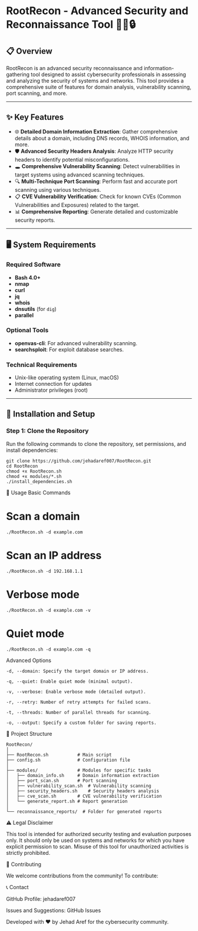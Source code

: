 # RootRecon - Advanced Security and Reconnaissance Tool 🕵️‍♂️🔒

## 📋 Overview
RootRecon is an advanced security reconnaissance and information-gathering tool designed to assist cybersecurity professionals in assessing and analyzing the security of systems and networks. This tool provides a comprehensive suite of features for domain analysis, vulnerability scanning, port scanning, and more.

---

## ✨ Key Features
- 🌐 **Detailed Domain Information Extraction**: Gather comprehensive details about a domain, including DNS records, WHOIS information, and more.
- 🛡️ **Advanced Security Headers Analysis**: Analyze HTTP security headers to identify potential misconfigurations.
- 🕳️ **Comprehensive Vulnerability Scanning**: Detect vulnerabilities in target systems using advanced scanning techniques.
- 🔍 **Multi-Technique Port Scanning**: Perform fast and accurate port scanning using various techniques.
- 📋 **CVE Vulnerability Verification**: Check for known CVEs (Common Vulnerabilities and Exposures) related to the target.
- 📊 **Comprehensive Reporting**: Generate detailed and customizable security reports.

---

## 🖥️ System Requirements
### Required Software
- **Bash 4.0+**
- **nmap**
- **curl**
- **jq**
- **whois**
- **dnsutils** (for `dig`)
- **parallel**

### Optional Tools
- **openvas-cli**: For advanced vulnerability scanning.
- **searchsploit**: For exploit database searches.

### Technical Requirements
- Unix-like operating system (Linux, macOS)
- Internet connection for updates
- Administrator privileges (root)

---

## 🚀 Installation and Setup

### Step 1: Clone the Repository
Run the following commands to clone the repository, set permissions, and install dependencies:
	
 	git clone https://github.com/jehadaref007/RootRecon.git
	cd RootRecon
	chmod +x RootRecon.sh
	chmod +x modules/*.sh
	./install_dependencies.sh


🔧 Usage
Basic Commands
# Scan a domain
	./RootRecon.sh -d example.com

# Scan an IP address
	./RootRecon.sh -d 192.168.1.1

# Verbose mode
	./RootRecon.sh -d example.com -v

# Quiet mode
	./RootRecon.sh -d example.com -q




Advanced Options

    -d, --domain: Specify the target domain or IP address.

    -q, --quiet: Enable quiet mode (minimal output).

    -v, --verbose: Enable verbose mode (detailed output).

    -r, --retry: Number of retry attempts for failed scans.

    -t, --threads: Number of parallel threads for scanning.

    -o, --output: Specify a custom folder for saving reports.

📄 Project Structure

	RootRecon/
	│
	├── RootRecon.sh           # Main script
	├── config.sh              # Configuration file
	│
	├── modules/               # Modules for specific tasks
	│   ├── domain_info.sh     # Domain information extraction
	│   ├── port_scan.sh       # Port scanning
	│   ├── vulnerability_scan.sh  # Vulnerability scanning
	│   ├── security_headers.sh    # Security headers analysis
	│   ├── cve_scan.sh        # CVE vulnerability verification
	│   └── generate_report.sh # Report generation
	│
	└── reconnaissance_reports/  # Folder for generated reports

 ⚠️ Legal Disclaimer

This tool is intended for authorized security testing and evaluation purposes only. It should only be used on systems and networks for which you have explicit permission to scan. Misuse of this tool for unauthorized activities is strictly prohibited.

🤝 Contributing

We welcome contributions from the community! To contribute:

📞 Contact

GitHub Profile: jehadaref007

Issues and Suggestions: GitHub Issues

Developed with ❤️ by Jehad Aref for the cybersecurity community.


